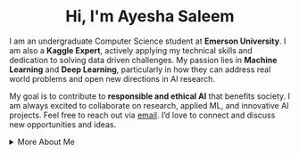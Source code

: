<div align="center">
<h1> <strong>Hi, I'm Ayesha Saleem</strong> </h1> 
</div> 

I am an undergraduate Computer Science student at **Emerson University**. I am also a **Kaggle Expert**, actively applying my technical skills and dedication to solving data driven challenges. My passion lies in **Machine Learning** and **Deep Learning**, particularly in how they can address real world problems and open new directions in AI research.  

My goal is to contribute to **responsible and ethical AI** that benefits society. I am always excited to collaborate on research, applied ML, and innovative AI projects. Feel free to reach out via [email](mailto:ayeshasaleem853@gmail.com). I’d love to connect and discuss new opportunities and ideas.  


<details>
<summary>More About Me</summary>
<br>

**Technical Skills:** Python, TensorFlow, PyTorch, Scikit-learn, Pandas, NumPy, Flask, Streamlit, SQL, Git, Docker, Matplotlib, Plotly

**Research Interests:** Deep Learning, Reinforcement Learning, Computer Vision, Healthcare AI

**Recent Projects:**

- [Psycholinguistic and Emotion-Centric Analysis of Mental Health Text](https://github.com/aysh34/Psycholinguistic-Patterns-and-Emotional-Markers-in-Mental-Health): Analyzes linguistic and emotional markers in mental health discourse using NLP to uncover discriminative patterns. Demonstrates how language signals can provide insights into psychological states.  

- [Parkinson’s Disease Detection via Speech Analysis](https://github.com/aysh34/Parkinsons-Disease-Detection): Applies machine learning to acoustic features from voice recordings for early, non-invasive detection of Parkinson’s disease. Highlights the potential of speech-based biomarkers in healthcare AI.  

- [Breast Cancer Detection Using Machine Learning (OncoPredict-AI)](https://github.com/aysh34/OncoPredict-AI): Builds Logistic Regression and Random Forest models on the Wisconsin dataset, achieving high accuracy in classifying tumors. Shows how ML can support diagnostic reliability and reduce false negatives.  

  
<img src="http://github-profile-summary-cards.vercel.app/api/cards/profile-details?username=aysh34&theme=yeblu" />

</details>
